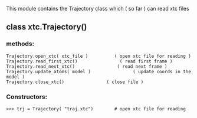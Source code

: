 This module contains the Trajectory class which ( so far ) can read xtc files

## class xtc.Trajectory() ##

### methods: ###

```
Trajectory.open_xtc( xtc_file )          ( open xtc file for reading )
Trajectory.read_first_xtc()                ( read first frame )
Trajectory.read_next_xtc()                ( read next frame )
Trajectory.update_atoms( model )                ( update coords in the model )
Trajectory.close_xtc()                ( close file )
```

### Constructors: ###
```
>>> trj = Trajectory( "traj.xtc")        # open xtc file for reading
```